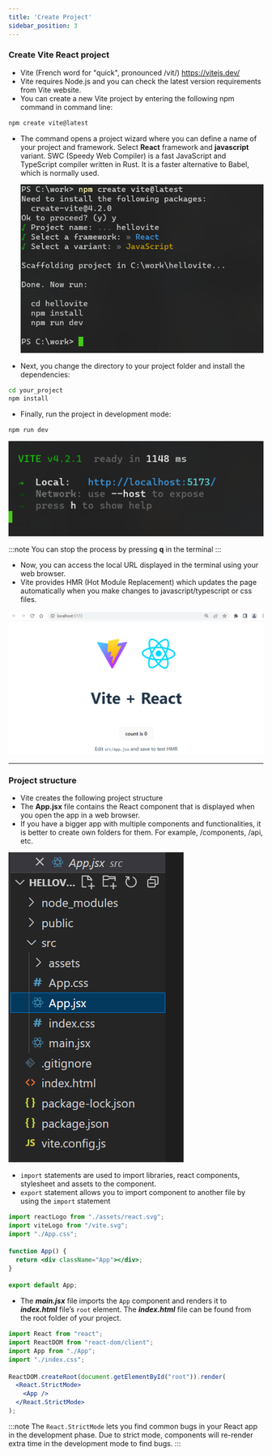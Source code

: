 ```yaml
---
title: 'Create Project'
sidebar_position: 3
---
```

### Create Vite React project
- Vite (French word for "quick", pronounced /vit/) https://vitejs.dev/
- Vite requires Node.js and you can check the latest version requirements from Vite website.
- You can create a new Vite project by entering the following npm command in command line:

```bash
npm create vite@latest
```
- The command opens a project wizard where you can define a name of your project and framework. Select **React** framework and  **javascript** variant. SWC (Speedy Web Compiler) is a fast JavaScript and TypeScript compiler written in Rust. It is a faster alternative to Babel, which is normally used.

  ![Vite project](./img/create_vite1.png)

- Next, you change the directory to your project folder and install the dependencies:
```bash
cd your_project
npm install
```
- Finally, run the project in development mode:
```bash
npm run dev
```
![Vite Project](./img/create_vite2.png)

:::note
You can stop the process by pressing **q** in the terminal
:::
- Now, you can access the local URL displayed in the terminal using your web browser.
- Vite provides HMR (Hot Module Replacement) which updates the page automatically when you make changes to javascript/typescript or css files.

![Vite Project](./img/vite_browser.png)

---
### Project structure

- Vite creates the following project structure
- The **App.jsx** file contains the React component that is displayed when you open the app in a web browser.
- If you have a bigger app with multiple components and functionalities, it is better to create own folders for them. For example, /components, /api, etc.

![Project structure](./img/vite_project.png)


- `import` statements are used to import libraries, react components, stylesheet and assets to the component.
- `export` statement allows you to import component to another file by using the `import` statement

```jsx title="App.jsx"
import reactLogo from "./assets/react.svg";
import viteLogo from "/vite.svg";
import "./App.css";

function App() {
  return <div className="App"></div>;
}

export default App;
```
- The **_main.jsx_** file imports the `App` component and renders it to **_index.html_** file’s `root` element. The **_index.html_** file can be found from the root folder of your project.

```jsx title="main.jsx"
import React from "react";
import ReactDOM from "react-dom/client";
import App from "./App";
import "./index.css";

ReactDOM.createRoot(document.getElementById("root")).render(
  <React.StrictMode>
    <App />
  </React.StrictMode>
);
```
:::note
The `React.StrictMode` lets you find common bugs in your React app in the development phase. Due to strict mode, components will re-render extra time in the development mode to find bugs.
:::